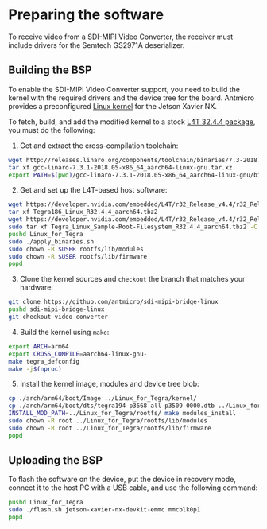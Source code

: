# Preparing the software

To receive video from a SDI-MIPI Video Converter, the receiver must include drivers for the Semtech GS2971A deserializer.

## Building the BSP

To enable the SDI-MIPI Video Converter support, you need to build the kernel with the required drivers and the device tree for the board.
Antmicro provides a preconfigured [Linux kernel](https://github.com/antmicro/sdi-mipi-bridge-linux) for the Jetson Xavier NX.

To fetch, build, and add the modified kernel to a stock [L4T 32.4.4 package](https://developer.nvidia.com/embedded/linux-tegra-r3244), you must do the following:

1. Get and extract the cross-compilation toolchain:

```bash
wget http://releases.linaro.org/components/toolchain/binaries/7.3-2018.05/aarch64-linux-gnu/gcc-linaro-7.3.1-2018.05-x86_64_aarch64-linux-gnu.tar.xz
tar xf gcc-linaro-7.3.1-2018.05-x86_64_aarch64-linux-gnu.tar.xz
export PATH=$(pwd)/gcc-linaro-7.3.1-2018.05-x86_64_aarch64-linux-gnu/bin:$PATH
```

2. Get and set up the L4T-based host software:

```bash
wget https://developer.nvidia.com/embedded/L4T/r32_Release_v4.4/r32_Release_v4.4-GMC3/T186/Tegra186_Linux_R32.4.4_aarch64.tbz2
tar xf Tegra186_Linux_R32.4.4_aarch64.tbz2
wget https://developer.nvidia.com/embedded/L4T/r32_Release_v4.4/r32_Release_v4.4-GMC3/T186/Tegra_Linux_Sample-Root-Filesystem_R32.4.4_aarch64.tbz2
sudo tar xf Tegra_Linux_Sample-Root-Filesystem_R32.4.4_aarch64.tbz2 -C Linux_for_Tegra/rootfs/
pushd Linux_for_Tegra
sudo ./apply_binaries.sh
sudo chown -R $USER rootfs/lib/modules
sudo chown -R $USER rootfs/lib/firmware
popd
```

3. Clone the kernel sources and `checkout` the branch that matches your hardware:

```bash
git clone https://github.com/antmicro/sdi-mipi-bridge-linux
pushd sdi-mipi-bridge-linux
git checkout video-converter
```

4. Build the kernel using `make`:

```bash
export ARCH=arm64
export CROSS_COMPILE=aarch64-linux-gnu-
make tegra_defconfig
make -j$(nproc)
```

5. Install the kernel image, modules and device tree blob:

```bash
cp ./arch/arm64/boot/Image ../Linux_for_Tegra/kernel/
cp ./arch/arm64/boot/dts/tegra194-p3668-all-p3509-0000.dtb ../Linux_for_Tegra/kernel/dtb/
INSTALL_MOD_PATH=../Linux_for_Tegra/rootfs/ make modules_install
sudo chown -R root ../Linux_for_Tegra/rootfs/lib/modules
sudo chown -R root ../Linux_for_Tegra/rootfs/lib/firmware
popd
```

## Uploading the BSP

To flash the software on the device, put the device in recovery mode, connect it to the host PC with a USB cable, and use the following command:

```bash
pushd Linux_for_Tegra
sudo ./flash.sh jetson-xavier-nx-devkit-emmc mmcblk0p1
popd
```
